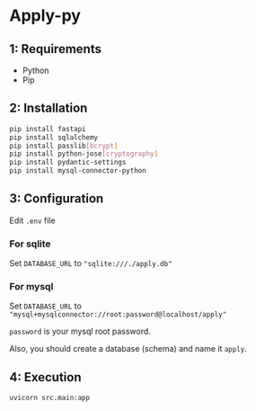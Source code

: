 # Apply-py

## 1: Requirements

- Python
- Pip

## 2: Installation

```bash
pip install fastapi
pip install sqlalchemy
pip install passlib[bcrypt]
pip install python-jose[cryptography]
pip install pydantic-settings
pip install mysql-connector-python
```

## 3: Configuration

Edit `.env` file

### For sqlite

Set `DATABASE_URL` to `"sqlite:///./apply.db"`

### For mysql

Set `DATABASE_URL` to `"mysql+mysqlconnector://root:password@localhost/apply"`

`password` is your mysql root password.

Also, you should create a database (schema) and name it `apply`.

## 4: Execution

```bash
uvicorn src.main:app
```
